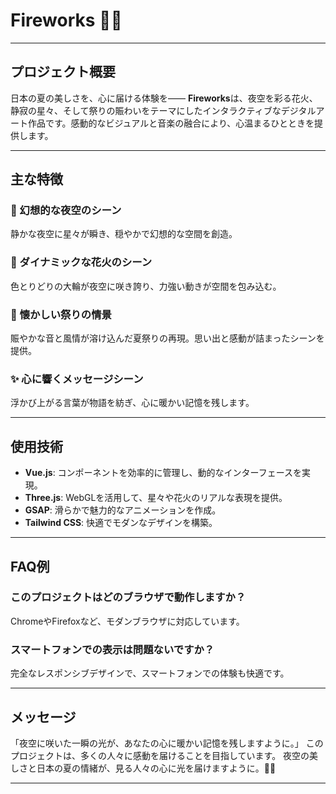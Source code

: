 # Fireworks 🌌🎆

---

## プロジェクト概要
日本の夏の美しさを、心に届ける体験を―― **Fireworks**は、夜空を彩る花火、静寂の星々、そして祭りの賑わいをテーマにしたインタラクティブなデジタルアート作品です。感動的なビジュアルと音楽の融合により、心温まるひとときを提供します。

---

## 主な特徴
### 🌠 幻想的な夜空のシーン
静かな夜空に星々が瞬き、穏やかで幻想的な空間を創造。
### 🎇 ダイナミックな花火のシーン
色とりどりの大輪が夜空に咲き誇り、力強い動きが空間を包み込む。
### 🎎 懐かしい祭りの情景
賑やかな音と風情が溶け込んだ夏祭りの再現。思い出と感動が詰まったシーンを提供。
### ✨ 心に響くメッセージシーン
浮かび上がる言葉が物語を紡ぎ、心に暖かい記憶を残します。

---

## 使用技術
- **Vue.js**: コンポーネントを効率的に管理し、動的なインターフェースを実現。
- **Three.js**: WebGLを活用して、星々や花火のリアルな表現を提供。
- **GSAP**: 滑らかで魅力的なアニメーションを作成。
- **Tailwind CSS**: 快適でモダンなデザインを構築。

---

## FAQ例

### このプロジェクトはどのブラウザで動作しますか？
ChromeやFirefoxなど、モダンブラウザに対応しています。

### スマートフォンでの表示は問題ないですか？
完全なレスポンシブデザインで、スマートフォンでの体験も快適です。

---

## メッセージ
「夜空に咲いた一瞬の光が、あなたの心に暖かい記憶を残しますように。」 このプロジェクトは、多くの人々に感動を届けることを目指しています。 夜空の美しさと日本の夏の情緒が、見る人々の心に光を届けますように。🌌✨

---
